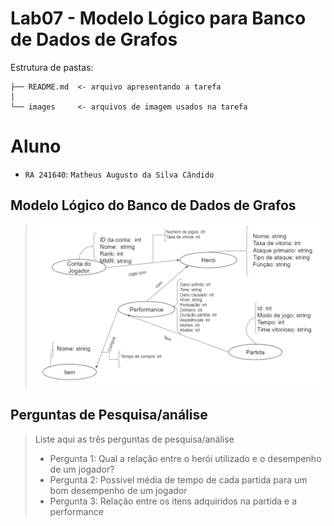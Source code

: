 # Lab07 - Modelo Lógico para Banco de Dados de Grafos

Estrutura de pastas:

~~~
├── README.md  <- arquivo apresentando a tarefa
│
└── images     <- arquivos de imagem usados na tarefa
~~~

# Aluno
* `RA 241640`: `Matheus Augusto da Silva Cândido`

## Modelo Lógico do Banco de Dados de Grafos

> ![Diagrama de Orquestração](images/modelo-logico-grafos.PNG)

## Perguntas de Pesquisa/análise

> Liste aqui as três perguntas de pesquisa/análise
> * Pergunta 1: Qual a relação entre o herói utilizado e o desempenho de um jogador?
> * Pergunta 2: Possivel média de tempo de cada partida para um bom desempenho de um jogador
> * Pergunta 3: Relação entre os itens adquiridos na partida e a performance